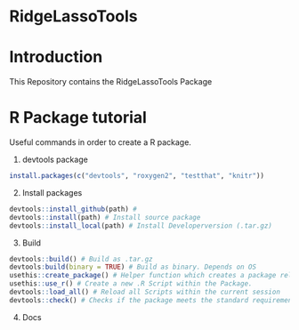 # RidgeLassoTools

# Introduction
This Repository contains the RidgeLassoTools Package

# R Package tutorial
Useful commands in order to create a R package.
1) devtools package
``` r
install.packages(c("devtools", "roxygen2", "testthat", "knitr"))
```
2) Install packages
``` r
devtools::install_github(path) #
devtools::install(path) # Install source package
devtools::install_local(path) # Install Developerversion (.tar.gz)
```
3) Build

``` r
devtools::build() # Build as .tar.gz
devtools:build(binary = TRUE) # Build as binary. Depends on OS
usethis::create_package() # Helper function which creates a package related folder. Creates an .Rproj file to work in RStudio.
usethis::use_r() # Create a new .R Script within the Package.
devtools::load_all() # Reload all Scripts within the current session
devtools::check() # Checks if the package meets the standard requirements
```
4) Docs
  
